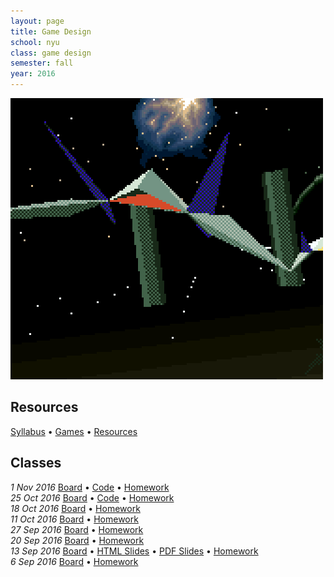 ```yaml
---
layout: page
title: Game Design
school: nyu
class: game design
semester: fall
year: 2016
---
```


![](starfox.gif)

## Resources

[Syllabus](syllabus.pdf) &bull; [Games](games) &bull; [Resources](resources)

## Classes

*1 Nov 2016* [Board](https://cdn.rawgit.com/nasser/6677de948f7c2723b3089e38cf1f4afd/raw/linear.svg) &bull;
              [Code](https://gist.github.com/nasser/705a2c6bbfd94b673f245fd0da0e26b4) &bull;
              [Homework](week-8/homework)  
*25 Oct 2016* [Board](https://cdn.rawgit.com/nasser/288337b629e4e1e5df1a519ba0949c4c/raw/more-code.svg) &bull;
              [Code](https://gist.github.com/nasser/09fcb75df79aa4b2c86337871d08c803) &bull;
              [Homework](week-7/homework)  
*18 Oct 2016* [Board](https://cdn.rawgit.com/nasser/4f3d288fc7a905a3b510cd7fe770957e/raw/unity.svg) &bull;
              [Homework](week-6/homework)  
*11 Oct 2016* [Board](https://cdn.rawgit.com/nasser/c9b0146653f5845995261da48e958bf7/raw/unity-intro.svg) &bull;
              [Homework](week-5/homework)  
*27 Sep 2016* [Board](https://cdn.rawgit.com/nasser/0e3368002f893a5e284bfdc3b385ff07/raw/production-planning.svg) &bull;
              [Homework](week-4/homework)  
*20 Sep 2016* [Board](https://cdn.rawgit.com/nasser/62efdc9a3e39e25fd7dfc79f32c4d769/raw/sep-20.svg) &bull;
              [Homework](week-3/homework)  
*13 Sep 2016* [Board](https://cdn.rawgit.com/nasser/5b6cc7f1d83862c10bcbe4106df2cd94/raw/game-literacy.svg) &bull;
              [HTML Slides](week-2/slides) &bull; [PDF Slides](week-2/slides.pdf)  &bull;
              [Homework](week-2/homework)  
*6 Sep 2016* [Board](https://cdn.rawgit.com/nasser/f93e450a94abef34672da4834ff38a1a/raw/9e1317c9265640a28d57e9b07cc37bcf2f861285/board.svg) &bull;
             [Homework](week-1/homework)  